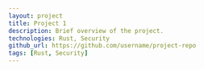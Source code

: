 ```yaml
---
layout: project
title: Project 1
description: Brief overview of the project.
technologies: Rust, Security
github_url: https://github.com/username/project-repo
tags: [Rust, Security]
---
```


